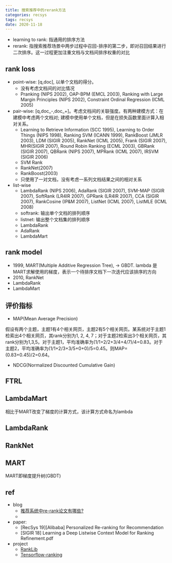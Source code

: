 ```yaml
---
title: 搜索推荐中的rerank方法
categories: recsys
tags: recsys
date: 2020-11-18
---
```


- learning to rank: 指通用的排序方法
- rerank: 指搜索推荐场景中两步过程中召回-排序的第二步，即对召回结果进行二次排序。这一过程更加注重文档与文档间排序权重的对比


## rank loss

- point-wise: [q,doc], 以单个文档的得分。
    - 没有考虑文档间的对比情况
    - Pranking (NIPS 2002), OAP-BPM (EMCL 2003), Ranking with Large Margin Principles (NIPS 2002), Constraint Ordinal Regression (ICML 2005)
- pair-wise: [q,doc_-,doc_+]。考虑文档间的关联强度。有两种建模方式：在建模中考虑两个文档对; 建模中使用单个文档，但是在损失函数里面计算入相对关系。
    - Learning to Retrieve Information (SCC 1995), Learning to Order Things (NIPS 1998), Ranking SVM (ICANN 1999), RankBoost (JMLR 2003), LDM (SIGIR 2005), RankNet (ICML 2005), Frank (SIGIR 2007), MHR(SIGIR 2007), Round Robin Ranking (ECML 2003), GBRank (SIGIR 2007), QBRank (NIPS 2007), MPRank (ICML 2007), IRSVM (SIGIR 2006)
    - SVM Rank
    - RankNet(2007)
    - RankBoost(2003)
    - 只使用了一对文档，没有考虑一系列文档结果之间的相对关系
- list-wise
    - LambdaRank (NIPS 2006), AdaRank (SIGIR 2007), SVM-MAP (SIGIR 2007), SoftRank (LR4IR 2007), GPRank (LR4IR 2007), CCA (SIGIR 2007), RankCosine (IP&M 2007), ListNet (ICML 2007), ListMLE (ICML 2008)
    - softrank: 输出单个文档的排列顺序
    - listnet: 输出整个文档集的排列顺序 
    - LambdaRank
    - AdaRank
    - LambdaMart


## rank model

- 1999, MART(Multiple Additive Regression Tree), -> GBDT. lambda 是MART求解使用的梯度，表示一个待排序文档下一次迭代应该排序的方向
- 2010, RankNet
- LambdaRank
- LambdaMart

## 评价指标

- MAP(Mean Average Precision)

假设有两个主题，主题1有4个相关网页，主题2有5个相关网页。某系统对于主题1检索出4个相关网页，其rank分别为1, 2, 4, 7；对于主题2检索出3个相关网页，其rank分别为1,3,5。对于主题1，平均准确率为(1/1+2/2+3/4+4/7)/4=0.83。对于主题2，平均准确率为(1/1+2/3+3/5+0+0)/5=0.45。则MAP= (0.83+0.45)/2=0.64。

- NDCG(Normalized Discounted Cumulative Gain)

## FTRL

## LambdaMart

相比于MART改变了梯度的计算方式，该计算方式命名为lambda
## LambdaRank

## RankNet


## MART

MART即梯度提升树(GBDT)


## ref 

- blog
    - [推荐系统中re-rank论文有哪些?](https://www.zhihu.com/question/364930489)
    - 
- paper:
    - [RecSys 19][Alibaba] Personalized Re-ranking for Recommendation
    - [SIGIR 18] Learning a Deep Listwise Context Model for Ranking Refinement.pdf
- project
    - [RankLib](https://sourceforge.net/p/lemur/wiki/RankLib/)
    - [Tensorflow-ranking](https://github.com/tensorflow/ranking)